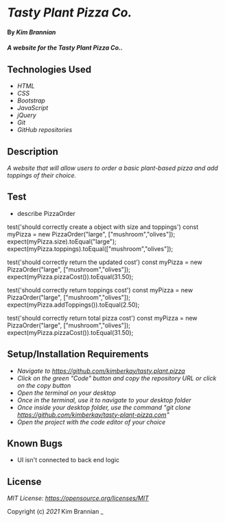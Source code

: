 # _Tasty Plant Pizza Co._

#### By _**Kim Brannian**_

#### _A website for the Tasty Plant Pizza Co.._

## Technologies Used

* _HTML_
* _CSS_
* _Bootstrap_
* _JavaScript_
* _jQuery_
* _Git_
* _GitHub repositories_

## Description

_A website that will allow users to order a basic plant-based pizza and add toppings of their choice._


## Test

  * describe PizzaOrder

  test('should correctly create a  object with size and toppings') 
    const myPizza = new PizzaOrder("large", ["mushroom","olives"]);
    expect(myPizza.size).toEqual("large");
    expect(myPizza.toppings).toEqual(["mushroom","olives"]); 
  


  test('should correctly return the updated cost')
    const myPizza = new PizzaOrder("large", ["mushroom","olives"]);
    expect(myPizza.pizzaCost()).toEqual(31.50);
  

  test('should correctly return toppings cost')
    const myPizza = new PizzaOrder("large", ["mushroom","olives"]);
    expect(myPizza.addToppings()).toEqual(2.50);
  

  test('should correctly return total pizza cost')
    const myPizza = new PizzaOrder("large", ["mushroom","olives"]);
    expect(myPizza.pizzaCost()).toEqual(31.50);
 

## Setup/Installation Requirements

* _Navigate to https://github.com/kimberkay/tasty.plant.pizza_
* _Click on the green "Code" button and copy the repository URL or click on the copy button_
* _Open the terminal on your desktop_
* _Once in the terminal, use it to navigate to your desktop folder_
* _Once inside your desktop folder, use the command "git clone https://github.com/kimberkay/tasty-plant-pizza.com"_
* _Open the project with the code editor of your choice_



## Known Bugs

* UI isn't connected to back end logic

## License

_MIT License: https://opensource.org/licenses/MIT_

Copyright (c) _2021_  Kim Brannian 
_